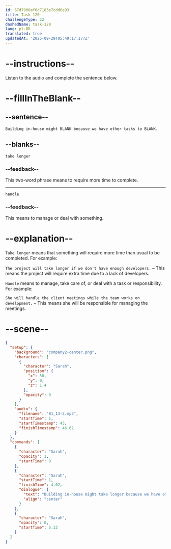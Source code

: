 ```yaml
---
id: 67d7900af6d7183e7cdd6e93
title: Task 120
challengeType: 22
dashedName: task-120
lang: pt-BR
translated: true
updatedAt: '2025-09-29T05:49:17.177Z'
---
```


<!-- (Audio) Sarah: Building in-house might take longer because we have other tasks to handle. -->

# --instructions--

Listen to the audio and complete the sentence below.

# --fillInTheBlank--

## --sentence--

`Building in-house might BLANK because we have other tasks to BLANK.`

## --blanks--

`take longer`

### --feedback--

This two-word phrase means to require more time to complete.  

---

`handle`

### --feedback--

This means to manage or deal with something.  

# --explanation--

`Take longer` means that something will require more time than usual to be completed. For example:

`The project will take longer if we don't have enough developers.` – This means the project will require extra time due to a lack of developers.  

`Handle` means to manage, take care of, or deal with a task or responsibility. For example:

`She will handle the client meetings while the team works on development.` – This means she will be responsible for managing the meetings.  

# --scene--

```json
{
  "setup": {
    "background": "company2-center.png",
    "characters": [
      {
        "character": "Sarah",
        "position": {
          "x": 50,
          "y": 0,
          "z": 1.4
        },
        "opacity": 0
      }
    ],
    "audio": {
      "filename": "B1_13-3.mp3",
      "startTime": 1,
      "startTimestamp": 43,
      "finishTimestamp": 46.62
    }
  },
  "commands": [
    {
      "character": "Sarah",
      "opacity": 1,
      "startTime": 0
    },
    {
      "character": "Sarah",
      "startTime": 1,
      "finishTime": 4.02,
      "dialogue": {
        "text": "Building in-house might take longer because we have other tasks to handle.",
        "align": "center"
      }
    },
    {
      "character": "Sarah",
      "opacity": 0,
      "startTime": 5.12
    }
  ]
}
```
